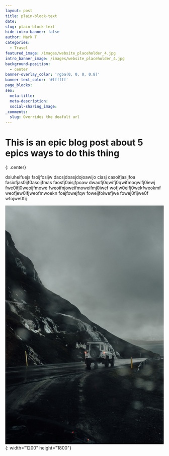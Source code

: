 ```yaml
---
layout: post
title: plain-block-text
date:
slug: plain-block-text
hide-intro-banner: false
author: Mark T
categories:
  - Travel
featured_image: /images/website_placeholder_4.jpg
intro_banner_image: /images/website_placeholder_4.jpg
background-position:
  - center
banner-overlay_color: 'rgba(0, 0, 0, 0.8)'
banner-text_color: '#ffffff'
page_blocks:
seo:
  meta-title:
  meta-description:
  social-sharing_image:
_comments:
  slug: Overrides the deafult url
---
```


# This is an epic blog post about 5 epics ways to do this thing
{: .center}

dsiuheifuejs fsoijfosijw daosjdoasjdojoawijo ciasj casoifjasijfoa fasiofjas0ijf0asoijfmas faosfj0aisjfpoaw dwaofj0qwifj0qwifmoqwifj0iewj fwe0ifj0weoijfmowe fweoifnjoweifmoweifmj0iwef wofjw0eifj0wekfweokmf weofjew0ifjweofmwoekn foejfowejfqw foweijfoiwefjwe fowej0fijwe0f wfojwe0fij

![](/images/website_placeholder_2.jpg){: width="1200" height="1800"}
